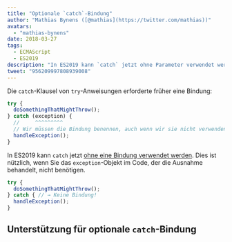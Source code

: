 ```yaml
---
title: "Optionale `catch`-Bindung"
author: "Mathias Bynens ([@mathias](https://twitter.com/mathias))"
avatars: 
  - "mathias-bynens"
date: 2018-03-27
tags: 
  - ECMAScript
  - ES2019
description: "In ES2019 kann `catch` jetzt ohne Parameter verwendet werden."
tweet: "956209997808939008"
---
```

Die `catch`-Klausel von `try`-Anweisungen erforderte früher eine Bindung:

```js
try {
  doSomethingThatMightThrow();
} catch (exception) {
  //     ^^^^^^^^^
  // Wir müssen die Bindung benennen, auch wenn wir sie nicht verwenden!
  handleException();
}
```

In ES2019 kann `catch` jetzt [ohne eine Bindung verwendet werden](https://tc39.es/proposal-optional-catch-binding/). Dies ist nützlich, wenn Sie das `exception`-Objekt im Code, der die Ausnahme behandelt, nicht benötigen.

```js
try {
  doSomethingThatMightThrow();
} catch { // → Keine Bindung!
  handleException();
}
```

## Unterstützung für optionale `catch`-Bindung

<feature-support chrome="66 /blog/v8-release-66#optional-catch-binding"
                 firefox="58 https://bugzilla.mozilla.org/show_bug.cgi?id=1380881"
                 safari="yes https://trac.webkit.org/changeset/220068/webkit"
                 nodejs="10 https://github.com/nodejs/node/blob/master/doc/changelogs/CHANGELOG_V10.md#2018-04-24-version-1000-current-jasnell"
                 babel="yes"></feature-support>

<!--truncate-->